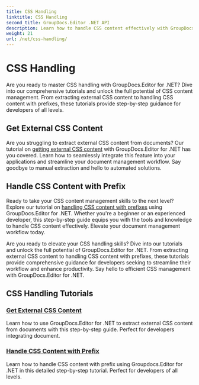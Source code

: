 ```yaml
---
title: CSS Handling
linktitle: CSS Handling
second_title: GroupDocs.Editor .NET API
description: Learn how to handle CSS content effectively with GroupDocs.Editor for .NET. Extract external CSS content and handle CSS content with prefixes effortlessly.
weight: 21
url: /net/css-handling/
---
```


# CSS Handling


Are you ready to master CSS handling with GroupDocs.Editor for .NET? Dive into our comprehensive tutorials and unlock the full potential of CSS content management. From extracting external CSS content to handling CSS content with prefixes, these tutorials provide step-by-step guidance for developers of all levels.

## Get External CSS Content

Are you struggling to extract external CSS content from documents? Our tutorial on [getting external CSS content](./get-external-css-content/) with GroupDocs.Editor for .NET has you covered. Learn how to seamlessly integrate this feature into your applications and streamline your document management workflow. Say goodbye to manual extraction and hello to automated solutions.

## Handle CSS Content with Prefix

Ready to take your CSS content management skills to the next level? Explore our tutorial on [handling CSS content with prefixes](./handle-css-content-with-prefix/) using GroupDocs.Editor for .NET. Whether you're a beginner or an experienced developer, this step-by-step guide equips you with the tools and knowledge to handle CSS content effectively. Elevate your document management workflow today.

Are you ready to elevate your CSS handling skills? Dive into our tutorials and unlock the full potential of GroupDocs.Editor for .NET. From extracting external CSS content to handling CSS content with prefixes, these tutorials provide comprehensive guidance for developers seeking to streamline their workflow and enhance productivity. Say hello to efficient CSS management with GroupDocs.Editor for .NET. 
## CSS Handling Tutorials
### [Get External CSS Content](./get-external-css-content/)
Learn how to use GroupDocs.Editor for .NET to extract external CSS content from documents with this step-by-step guide. Perfect for developers integrating document.
### [Handle CSS Content with Prefix](./handle-css-content-with-prefix/)
Learn how to handle CSS content with prefix using Groupdocs.Editor for .NET in this detailed step-by-step tutorial. Perfect for developers of all levels.